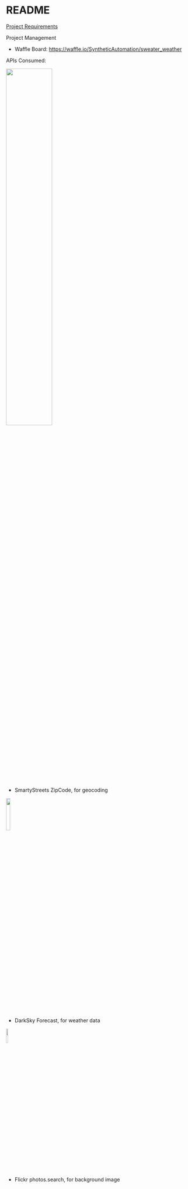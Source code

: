# README

<a href="https://bit.ly/2TfKX92" target="_blank">Project Requirements</a>

Project Management
- Waffle Board: https://waffle.io/SyntheticAutomation/sweater_weather

APIs Consumed:

<img src="https://bit.ly/2GVzKnH" width="50%">

- SmartyStreets ZipCode, for geocoding

<img src="https://pbs.twimg.com/profile_images/428154467448389632/gOij3QhC_400x400.png" width="15%">

- DarkSky Forecast, for weather data

<img src="https://bit.ly/2SnnkqK" width="10%">

- Flickr photos.search, for background image

